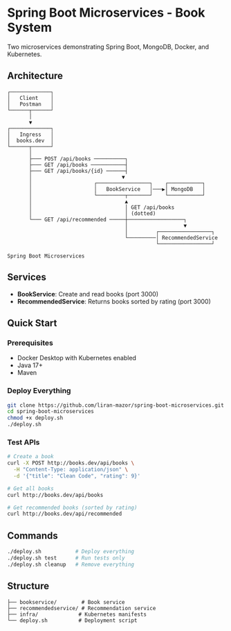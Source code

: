 # Spring Boot Microservices - Book System

Two microservices demonstrating Spring Boot, MongoDB, Docker, and Kubernetes.

## Architecture

```
┌─────────────┐
│   Client    │
│   Postman   │
└──────┬──────┘
       │
       ▼
┌─────────────┐
│   Ingress   │
│  books.dev  │
└──────┬──────┘
       │
       ├─── POST /api/books ──────────┐
       ├─── GET /api/books ───────────┤
       ├─── GET /api/books/{id} ──────┤
       │                             ▼
       │                    ┌─────────────────┐    ┌───────────┐
       │                    │   BookService   │───▶│ MongoDB   │
       │                    └─────────┬───────┘    └───────────┘
       │                              ▲
       │                              │ GET /api/books
       │                              │ (dotted)
       └─── GET /api/recommended ─────┼──────────────────┐
                                      │                  ▼
                                      │         ┌─────────────────┐
                                      └─────────│ RecommendedService 
                                                └─────────────────┘

Spring Boot Microservices
```

## Services
- **BookService**: Create and read books (port 3000)
- **RecommendedService**: Returns books sorted by rating (port 3000)

## Quick Start

### Prerequisites
- Docker Desktop with Kubernetes enabled
- Java 17+
- Maven

### Deploy Everything
```bash
git clone https://github.com/liran-mazor/spring-boot-microservices.git
cd spring-boot-microservices
chmod +x deploy.sh
./deploy.sh
```

### Test APIs
```bash
# Create a book
curl -X POST http://books.dev/api/books \
  -H "Content-Type: application/json" \
  -d '{"title": "Clean Code", "rating": 9}'

# Get all books
curl http://books.dev/api/books

# Get recommended books (sorted by rating)
curl http://books.dev/api/recommended
```

## Commands
```bash
./deploy.sh           # Deploy everything
./deploy.sh test      # Run tests only
./deploy.sh cleanup   # Remove everything
```

## Structure
```
├── bookservice/        # Book service
├── recommendedservice/ # Recommendation service  
├── infra/             # Kubernetes manifests
└── deploy.sh          # Deployment script
```
